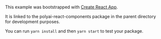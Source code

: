 This example was bootstrapped with [Create React App](https://github.com/facebook/create-react-app).

It is linked to the polyai-react-components package in the parent directory for development purposes.

You can run `yarn install` and then `yarn start` to test your package.
